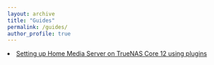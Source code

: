 ```yaml
---
layout: archive
title: "Guides"
permalink: /guides/
author_profile: true
---
```




<li> <a href="/pages/truenas.md"> Setting up Home Media Server on TrueNAS Core 12  using plugins</li>
